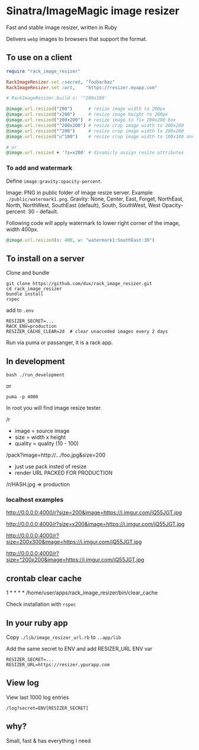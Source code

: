 Sinatra/ImageMagic image resizer
=====================

Fast and stable image resizer, written in Ruby

Delivers `webp` images to browsers that support the format.

## To use on a client

```ruby
require "rack_image_resizer"

RackImageResizer.set :secret, "foobarbaz"
RackImageResizer.set :url,    "https://resizer.myapp.com"

# RackImageResizer.build s: '^200x100'

@image.url.resized("200")      # resize image width to 200px
@image.url.resized("x200")     # resize image height to 200px
@image.url.resized("200x200")  # resize image to fix 200x200 box
@image.url.resized("^200x200") # resize crop image width to 200x200
@image.url.resized("^200")     # resize crop image width to 200x200
@image.url.resized("u^100")    # resize crop image width to 100x100 and apply unsharp mask

# or
@image.url.resized + '?s=x200' # dinamicly assign resize attributes
```

### To add and watermark

Define `image:gravity:opacity-percent`.

Image: PNG in public folder of image resize server. Example `./public/watermark1.png`.
Gravity: None, Center, East, Forget, NorthEast, North, NorthWest, SouthEast (default), South, SouthWest, West
Opacity-percent: 30 - default.

Following code will apply watermark to lower right corner of the image, width 400px.

```ruby
@image.url.resized(s: 400, w: "watermark1:SouthEast:30")
```


## To install on a server

Clone and bundle

```
git clone https://github.com/dux/rack_image_resizer.git
cd rack_image_resizer
bundle install
rspec
```

add to `.env`

```
RESIZER_SECRET=...
RACK_ENV=production
RESIZER_CACHE_CLEAR=2d  # clear unacceded images every 2 days
```

Run via puma or passanger, it is a rack app.

## In development

`bash ./run_development`

or

`puma -p 4000`

In root you will find image resize tester.

/r

* image   = source image
* size    = width x height
* quality = quality (10 - 100)

/pack?image=http://.../foo.jpg&size=200

* just use pack insted of resize
* render URL PACKED FOR PRODUCTION

/r/HASH.jpg => production

### localhost examples

http://0.0.0.0:4000/r?size=200&image=https://i.imgur.com/jQ55JGT.jpg

http://0.0.0.0:4000/r?size=x200&image=https://i.imgur.com/jQ55JGT.jpg

http://0.0.0.0:4000/r?size=200x300&image=https://i.imgur.com/jQ55JGT.jpg

http://0.0.0.0:4000/r?size=^200x200&image=https://i.imgur.com/jQ55JGT.jpg

## crontab clear cache

1 * * * * /home/user/apps/rack_image_resizer/bin/clear_cache

Check installation with `rspec`

## In your ruby app

Copy `./lib/image_resizer_url.rb` to `..app/lib`

Add the same secret to ENV and add RESIZER_URL ENV var

```
RESIZER_SECRET=...
RESIZER_URL=https://resizer.ypurapp.com
```

## View log

View last 1000 log entries

`/log?secret=ENV[RESIZER_SECRET]`

## why?

Small, fast & has everything I need

